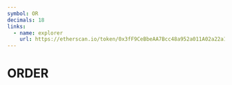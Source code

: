 ```yaml
---
symbol: OR
decimals: 18
links:
  - name: explorer
    url: https://etherscan.io/token/0x3fF9CeBbeAA7Bcc48a952a011A02a22a1FDd1C62
---
```


# ORDER
